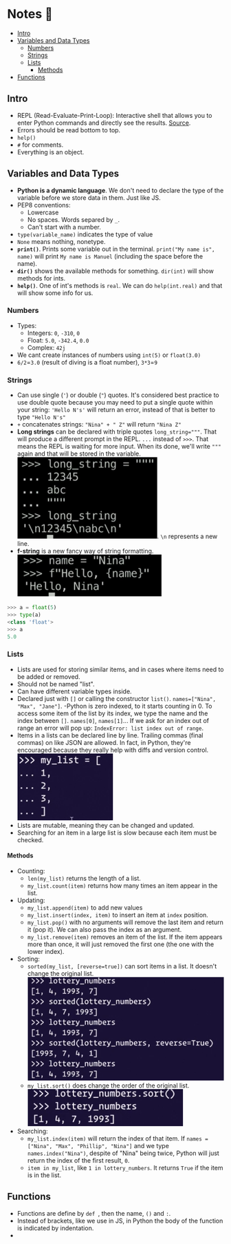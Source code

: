 # Notes 🐍

- [Intro](#intro)
- [Variables and Data Types](#variables-and-data-types)
  - [Numbers](#numbers)
  - [Strings](#strings)
  - [Lists](#lists)
    - [Methods](#methods)
- [Functions](#functions)

## Intro

-   REPL (Read-Evaluate-Print-Loop): Interactive shell that allows you to enter Python commands and directly see the results. [Source](https://python.land/introduction-to-python/the-repl).
-   Errors should be read bottom to top.
-   `help()`
-   `#` for comments.
-   Everything is an object.

## Variables and Data Types

-   **Python is a dynamic language**. We don't need to declare the type of the variable before we store data in them. Just like JS.
-   PEP8 conventions:
    -   Lowercase
    -   No spaces. Words separed by `_`.
    -   Can't start with a number.
-   `type(variable_name)` indicates the type of value
-   `None` means nothing, nonetype.
-   **`print()`**. Prints some variable out in the terminal. `print("My name is", name)` will print `My name is Manuel` (including the space before the name).
-   **`dir()`** shows the available methods for something. `dir(int)` will show methods for ints.
-   **`help()`**. One of int's methods is `real`. We can do `help(int.real)` and that will show some info for us.

### Numbers

-   Types:
    -   Integers: `0`, `-310`, `0`
    -   Float: `5.0`, `-342.4`, `0.0`
    -   Complex: `42j`
-   We cant create instances of numbers using `int(5)` or `float(3.0)`
-   `6/2`=`3.0` (result of diving is a float number), `3*3`=`9`

### Strings

-   Can use single (`'`) or double (`"`) quotes. It's considered best practice to use double quote because you may need to put a single quote within your string: `'Hello N's'` will return an error, instead of that is better to type `"Hello N's"`
-   `+` concatenates strings: `"Nina" + " Z"` will return `"Nina Z"`
-   **Long strings** can be declared with triple quotes `long_string="""`. That will produce a different prompt in the REPL. `...` instead of `>>>`. That means the REPL is waiting for more input. When its done, we'll write `"""` again and that will be stored in the variable. ![long_string](img/long_string.png). `\n` represents a new line.
-   **f-string** is a new fancy way of string formatting. ![f_string](img/f_string.png)

```py
>>> a = float(5)
>>> type(a)
<class 'float'>
>>> a
5.0
```

### Lists

-   Lists are used for storing similar items, and in cases where items need to be added or removed.
-   Should not be named "list".
-   Can have different variable types inside.
-   Declared just with `[]` or calling the constructor `list()`. `names=["Nina", "Max", "Jane"]`.
    -Python is zero indexed, to it starts counting in 0. To access some item of the list by its index, we type the name and the index between `[]`. `names[0]`, `names[1]`... If we ask for an index out of range an error will pop up: `IndexError: list index out of range`.
-   Items in a lists can be declared line by line. Trailing commas (final commas) on like JSON are allowed. In fact, in Python, they're encouraged because they really help with diffs and version control. ![list items line by line](<img/list-items line by line.png>)
-   Lists are mutable, meaning they can be changed and updated.
-   Searching for an item in a large list is slow because each item must be checked.

#### Methods

-   Counting:
    -   `len(my_list)` returns the length of a list.
    -   `my_list.count(item)` returns how many times an item appear in the list.
-   Updating:
    -   `my_list.append(item)` to add new values
    -   `my_list.insert(index, item)` to insert an item at `index` position.
    -   `my_list.pop()` with no arguments will remove the last item and return it (pop it). We can also pass the index as an argument. 
    -   `my_list.remove(item)` removes an item of the list. If the item appears more than once, it will just removed the first one (the one with the lower index).
-   Sorting:
    -   `sorted(my_list, [reverse=true])` can sort items in a list. It doesn't change the original list. ![list sorting methods](<img/list sorting methods.png>)
    -   `my_list.sort()` does change the order of the original list. ![my_list.sort()](img/my_list.sort.png)
-   Searching:
    -   `my_list.index(item)` will return the index of that item. If `names = ["Nina", "Max", "Phillip", "Nina"]` and we type `names.index("Nina")`, despite of "Nina" being twice, Python will just return the index of the first result, `0`.
    -   `item in my_list`, like `1 in lottery_numbers`. It returns `True` if the item is in the list.

## Functions

-   Functions are define by `def `, then the name, `()` and `:`.
-   Instead of brackets, like we use in JS, in Python the body of the function is indicated by indentation.
-
